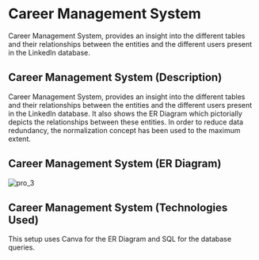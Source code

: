 # Career Management System
Career Management System, provides an insight into the different tables and their relationships between the entities and the different users present in the LinkedIn database. 


## Career Management System (Description)
Career Management System, provides an insight into the different tables and their relationships between the entities and the different users present in the LinkedIn database. It also shows the ER Diagram which pictorially depicts the relationships between these entities. In order to reduce data redundancy, the normalization concept has been used to the maximum extent.


## Career Management System (ER Diagram)
![pro_3](https://github.com/MayureeDas/Career_Management_System/assets/75084167/7d1132ce-2883-4325-af49-cb21edaddac2)


## Career Management System (Technologies Used)
This setup uses Canva for the ER Diagram and SQL for the database queries.
